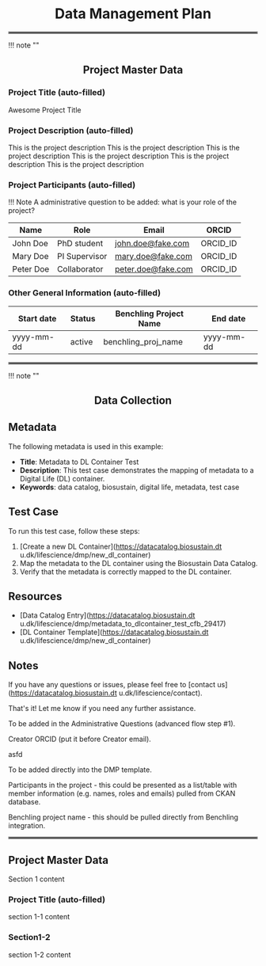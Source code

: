 <h1 style="text-align: center;">Data Management Plan</h1> 

<hr style="border:2px solid gray">
!!! note ""
    <h2 style="text-align: center;">Project Master Data</h2> 

### Project Title (auto-filled)
Awesome Project Title

### Project Description (auto-filled)
This is the project description
This is the project description
This is the project description
This is the project description
This is the project description
This is the project description

### Project Participants (auto-filled)
!!! Note
    A administrative question to be added: what is your role of the project?

| Name | Role | Email| ORCID | 
| - | - | - | - |
| John Doe | PhD student | john.doe@fake.com | ORCID_ID |
| Mary Doe | PI Supervisor | mary.doe@fake.com | ORCID_ID |
| Peter Doe | Collaborator | peter.doe@fake.com | ORCID_ID |

### Other General Information (auto-filled)
| Start date | Status | Benchling Project Name | End date |
| - | - | - | - |
| yyyy-mm-dd | active | benchling_proj_name | yyyy-mm-dd |

<hr style="border:2px solid gray">
!!! note ""
    <h2 style="text-align: center;">Data Collection</h2> 




**Metadata**
---------

The following metadata is used in this example:

* **Title**: Metadata to DL Container Test
* **Description**: This test case demonstrates the mapping of metadata to a Digital Life (DL) container.
* **Keywords**: data catalog, biosustain, digital life, metadata, test case

**Test Case**
--------------

To run this test case, follow these steps:

1. [Create a new DL Container](https://datacatalog.biosustain.dt u.dk/lifescience/dmp/new_dl_container)
2. Map the metadata to the DL container using the Biosustain Data Catalog.
3. Verify that the metadata is correctly mapped to the DL container.

**Resources**
------------

* [Data Catalog Entry](https://datacatalog.biosustain.dt u.dk/lifescience/dmp/metadata_to_dlcontainer_test_cfb_29417)
* [DL Container Template](https://datacatalog.biosustain.dt u.dk/lifescience/dmp/new_dl_container)

**Notes**
-----

If you have any questions or issues, please feel free to [contact us](https://datacatalog.biosustain.dt u.dk/lifescience/contact).

That's it! Let me know if you need any further assistance.


To be added in the Administrative Questions (advanced flow step #1).

Creator ORCID (put it before Creator email).

asfd



To be added directly into the DMP template.

Participants in the project - this could be presented as a list/table with member information (e.g. names, roles and emails) pulled from CKAN database. 

Benchling project name - this should be pulled directly from Benchling integration.

<hr style="border:2px solid gray">

<div id="project_master_data">
  <h2>Project Master Data</h1>
  <p>Section 1 content</p>
  <div id="section1-1">
    <h3>Project Title (auto-filled)</h2>
    <p>section 1-1 content</p>
  </div>
    <div id="section1-2">
    <h3>Section1-2</h2>
    <p>section 1-2 content</p>
  </div>
</div>